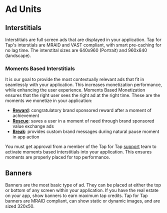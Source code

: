 # Ad Units

## Interstitials


Interstitials are full screen ads that are displayed in your application. Tap for Tap's interstials are MRAID and VAST compliant, with smart pre-caching for no lag time. The interstital sizes are 640x960 (Portrait) and 960x640 (landscape).

### Moments Based Interstitials

It is our goal to provide the most contextually relevant ads that fit in seamlessly with your application. This increases monetization performance, while enhancing the user experience. Moments Based Monetization ensures that the right user sees the right ad at the right time.  These are the moments we monetize in your application:

* [__Reward__](/doc/make-money/reward-moment): congratulatory brand sponsored reward after a moment of achievement
* [__Rescue__](/doc/make-money/rescue-moment): saves a user in a moment of need through brand sponsored value exchange ads
* [__Break__](/doc/make-money/break-moment): provides custom brand messages during natural pause moment in app action

You must get approval from a member of the Tap for Tap [support](/doc/help/support) team to activate moments based interstitials into your application. This ensures moments are properly placed for top performance.


## Banners

Banners are the most basic type of ad. They can be placed at either the top or bottom of any screen within your application. If you have the real estate on your app, show banners to earn maximum tap credits.  Tap for Tap banners are MRAID compliant, can show static or dynamic images, and are sized 320x50.
